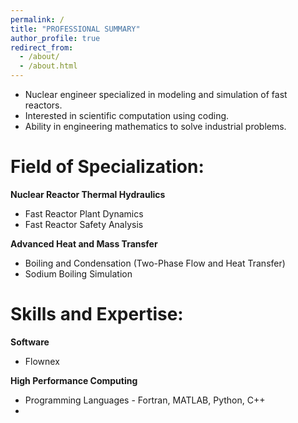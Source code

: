 ```yaml
---
permalink: /
title: "PROFESSIONAL SUMMARY"
author_profile: true
redirect_from: 
  - /about/
  - /about.html
---
```


 - Nuclear engineer specialized in modeling and simulation of fast reactors.
 - Interested in scientific computation using coding.
 - Ability in engineering mathematics to solve industrial problems.


Field of Specialization:
========================

**Nuclear Reactor Thermal Hydraulics**

 - Fast Reactor Plant Dynamics
 - Fast Reactor Safety Analysis
 
**Advanced Heat and Mass Transfer**
 
 - Boiling and Condensation (Two-Phase Flow and Heat Transfer)
 - Sodium Boiling Simulation

Skills and Expertise:
=====================

**Software**

 - Flownex

**High Performance Computing**

 - Programming Languages - Fortran, MATLAB, Python, C++
 - 
 
